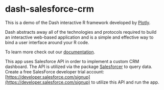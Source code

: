 
# dash-salesforce-crm
This is a demo of the Dash interactive R framework developed by [Plotly](https://plot.ly/).

Dash abstracts away all of the technologies and protocols required to build an interactive web-based application and is a simple and effective way to bind a user interface around your R code.

To learn more check out our [documentation](https://plot.ly/dash).

This app uses Salesforce API in order to implement a custom CRM dashboard. The API is utilized via the package [Salesforcer](https://github.com/StevenMMortimer/salesforcer) to query data. 
Create a free SalesForce developer trial account: [https://developer.salesforce.com/signup](https://developer.salesforce.com/signup) to utilize this API and run the app.